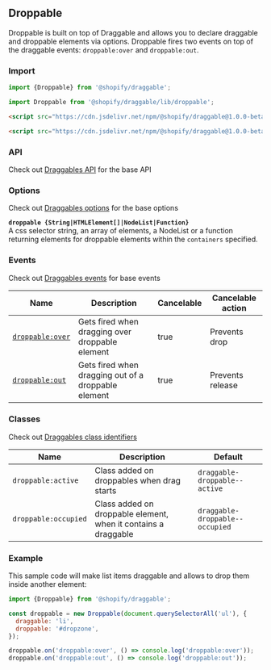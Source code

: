 ## Droppable

Droppable is built on top of Draggable and allows you to declare draggable and droppable elements via options.
Droppable fires two events on top of the draggable events: `droppable:over` and `droppable:out`.

### Import

```js
import {Droppable} from '@shopify/draggable';
```

```js
import Droppable from '@shopify/draggable/lib/droppable';
```

```html
<script src="https://cdn.jsdelivr.net/npm/@shopify/draggable@1.0.0-beta.5/lib/draggable.bundle.js"></script>
```

```html
<script src="https://cdn.jsdelivr.net/npm/@shopify/draggable@1.0.0-beta.5/lib/droppable.js"></script>
```

### API

Check out [Draggables API](../Draggable#api) for the base API

### Options

Check out [Draggables options](../Draggable#options) for the base options

**`droppable {String|HTMLElement[]|NodeList|Function}`**  
A css selector string, an array of elements, a NodeList or a function returning elements for droppable
elements within the `containers` specified.

### Events

Check out [Draggables events](../Draggable#events) for base events

| Name                               | Description                                                | Cancelable  | Cancelable action    |
| ---------------------------------- | ---------------------------------------------------------- | ----------- | -------------------- |
| [`droppable:over`][droppableover]  | Gets fired when dragging over droppable element            | true        | Prevents drop        |
| [`droppable:out`][droppableout]    | Gets fired when dragging out of a droppable element        | true        | Prevents release     |

[droppableover]: DroppableEvent#droppableoverevent
[droppableout]: DroppableEvent#droppableoutevent

### Classes

Check out [Draggables class identifiers](../Draggable#classes)

| Name                 | Description                                                          | Default                            |
| -------------------- | -------------------------------------------------------------------- | ---------------------------------- |
| `droppable:active`   | Class added on droppables when drag starts                           | `draggable-droppable--active`      |
| `droppable:occupied` | Class added on droppable element, when it contains a draggable       | `draggable-droppable--occupied`    |

### Example

This sample code will make list items draggable and allows to drop them inside another element:

```js
import {Droppable} from '@shopify/draggable';

const droppable = new Droppable(document.querySelectorAll('ul'), {
  draggable: 'li',
  droppable: '#dropzone',
});

droppable.on('droppable:over', () => console.log('droppable:over'));
droppable.on('droppable:out', () => console.log('droppable:out'));
```
